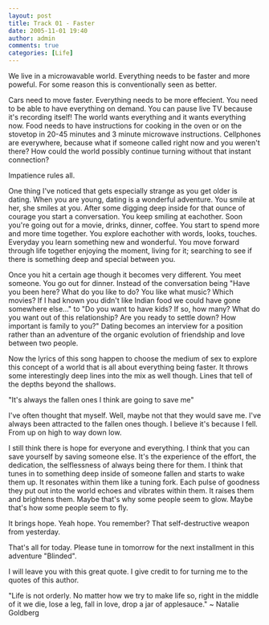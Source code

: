 ```yaml
---
layout: post
title: Track 01 - Faster
date: 2005-11-01 19:40
author: admin
comments: true
categories: [Life]
---
```

We live in a microwavable world.  Everything needs to be faster and more poweful.  For some reason this is conventionally seen as better.

Cars need to move faster.  Everything needs to be more effecient.  You need to be able to have everything on demand.  You can pause live TV because it&apos;s recording itself!  The world wants everything and it wants everything now.  Food needs to have instructions for cooking in the oven or on the stovetop in 20-45 minutes and 3 minute microwave instructions.  Cellphones are everywhere, because what if someone called right now and you weren&apos;t there?  How could the world possibly continue turning without that instant connection?

Impatience rules all.

One thing I&apos;ve noticed that gets especially strange as you get older is dating.  When you are young, dating is a wonderful adventure.  You smile at her, she smiles at you.  After some digging deep inside for that ounce of courage you start a conversation.  You keep smiling at eachother.  Soon you&apos;re going out for a movie, drinks, dinner, coffee.  You start to spend more and more time together.  You explore eachother with words, looks, touches.  Everyday you learn something new and wonderful.  You move forward through life together enjoying the moment, living for it; searching to see if there is something deep and special between you.

Once you hit a certain age though it becomes very different.  You meet someone.  You go out for dinner.  Instead of the conversation being "Have you been here?  What do you like to do?  You like what music?  Which movies?  If I had known you didn&apos;t like Indian food we could have gone somewhere else..." to "Do you want to have kids?  If so, how many? What do you want out of this relationship?  Are you ready to settle down?  How important is family to you?"  Dating becomes an interview for a position rather than an adventure of the organic evolution of friendship and love between two people.

Now the lyrics of this song happen to choose the medium of sex to explore this concept of a world that is all about everything being faster.  It throws some interestingly deep lines into the mix as well though.  Lines that tell of the depths beyond the shallows.

"It&apos;s always the fallen ones I think are going to save me"

I&apos;ve often thought that myself.  Well, maybe not that they would save me.  I&apos;ve always been attracted to the fallen ones though.  I believe it&apos;s because I fell.  From up on high to way down low.  

I still think there is hope for everyone and everything.  I think that you can save yourself by saving someone else.  It&apos;s the experience of the effort, the dedication, the selflessness of always being there for them.  I think that tunes in to something deep inside of someone fallen and starts to wake them up.  It resonates within them like a tuning fork.  Each pulse of goodness they put out into the world echoes and vibrates within them.  It raises them and brightens them.  Maybe that&apos;s why some people seem to glow.  Maybe that&apos;s how some people seem to fly.

It brings hope.  Yeah hope.  You remember?  That self-destructive weapon from yesterday.

That&apos;s all for today.  Please tune in tomorrow for the next installment in this adventure "Blinded".

I will leave you with this great quote.  I give credit to  for turning me to the quotes of this author.

"Life is not orderly. No matter how we try to make life so, right in the middle of it we die, lose a leg, fall in love, drop a jar of applesauce." ~ Natalie Goldberg

